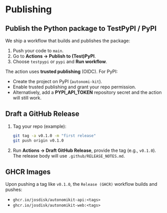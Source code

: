 # Publishing

## Publish the Python package to TestPyPI / PyPI

We ship a workflow that builds and publishes the package:

1. Push your code to `main`.
2. Go to **Actions → Publish to (Test)PyPI**.
3. Choose `testpypi` or `pypi` and **Run workflow**.

The action uses **trusted publishing** (OIDC). For PyPI:
- Create the project on PyPI (`autonomi-kit`).
- Enable trusted publishing and grant your repo permission.
- Alternatively, add a **PYPI_API_TOKEN** repository secret and the action will still work.

## Draft a GitHub Release

1. Tag your repo (example):  
   ```bash
   git tag -a v0.1.0 -m "first release"
   git push origin v0.1.0
   ```
2. Run **Actions → Draft GitHub Release**, provide the tag (e.g., `v0.1.0`).  
   The release body will use `.github/RELEASE_NOTES.md`.

## GHCR Images

Upon pushing a tag like `v0.1.0`, the `Release (GHCR)` workflow builds and pushes:
- `ghcr.io/josdisk/autonomikit-api:<tags>`
- `ghcr.io/josdisk/autonomikit-web:<tags>`
